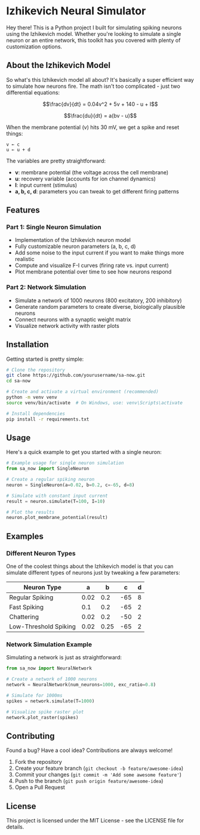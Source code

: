 # Izhikevich Neural Simulator

Hey there! This is a Python project I built for simulating spiking neurons using the Izhikevich model. Whether you're looking to simulate a single neuron or an entire network, this toolkit has you covered with plenty of customization options.

## About the Izhikevich Model

So what's this Izhikevich model all about? It's basically a super efficient way to simulate how neurons fire. The math isn't too complicated - just two differential equations:

```math
\frac{dv}{dt} = 0.04v^2 + 5v + 140 - u + I
```
```math
\frac{du}{dt} = a(bv - u)
```

When the membrane potential (v) hits 30 mV, we get a spike and reset things:
```
v ← c
u ← u + d
```

The variables are pretty straightforward:
- **v**: membrane potential (the voltage across the cell membrane)
- **u**: recovery variable (accounts for ion channel dynamics)
- **I**: input current (stimulus)
- **a, b, c, d**: parameters you can tweak to get different firing patterns

## Features

### Part 1: Single Neuron Simulation
- Implementation of the Izhikevich neuron model
- Fully customizable neuron parameters (a, b, c, d)
- Add some noise to the input current if you want to make things more realistic
- Compute and visualize F-I curves (firing rate vs. input current)
- Plot membrane potential over time to see how neurons respond

### Part 2: Network Simulation
- Simulate a network of 1000 neurons (800 excitatory, 200 inhibitory)
- Generate random parameters to create diverse, biologically plausible neurons
- Connect neurons with a synaptic weight matrix
- Visualize network activity with raster plots

## Installation

Getting started is pretty simple:

```bash
# Clone the repository
git clone https://github.com/yourusername/sa-now.git
cd sa-now

# Create and activate a virtual environment (recommended)
python -m venv venv
source venv/bin/activate  # On Windows, use: venv\Scripts\activate

# Install dependencies
pip install -r requirements.txt
```

## Usage

Here's a quick example to get you started with a single neuron:

```python
# Example usage for single neuron simulation
from sa_now import SingleNeuron

# Create a regular spiking neuron
neuron = SingleNeuron(a=0.02, b=0.2, c=-65, d=8)

# Simulate with constant input current
result = neuron.simulate(T=100, I=10)

# Plot the results
neuron.plot_membrane_potential(result)
```

## Examples

### Different Neuron Types

One of the coolest things about the Izhikevich model is that you can simulate different types of neurons just by tweaking a few parameters:

| Neuron Type | a | b | c | d |
|-------------|---|---|---|---|
| Regular Spiking | 0.02 | 0.2 | -65 | 8 |
| Fast Spiking | 0.1 | 0.2 | -65 | 2 |
| Chattering | 0.02 | 0.2 | -50 | 2 |
| Low-Threshold Spiking | 0.02 | 0.25 | -65 | 2 |

### Network Simulation Example

Simulating a network is just as straightforward:

```python
from sa_now import NeuralNetwork

# Create a network of 1000 neurons
network = NeuralNetwork(num_neurons=1000, exc_ratio=0.8)

# Simulate for 1000ms
spikes = network.simulate(T=1000)

# Visualize spike raster plot
network.plot_raster(spikes)
```

## Contributing

Found a bug? Have a cool idea? Contributions are always welcome!

1. Fork the repository
2. Create your feature branch (`git checkout -b feature/awesome-idea`)
3. Commit your changes (`git commit -m 'Add some awesome feature'`)
4. Push to the branch (`git push origin feature/awesome-idea`)
5. Open a Pull Request

## License

This project is licensed under the MIT License - see the LICENSE file for details.

